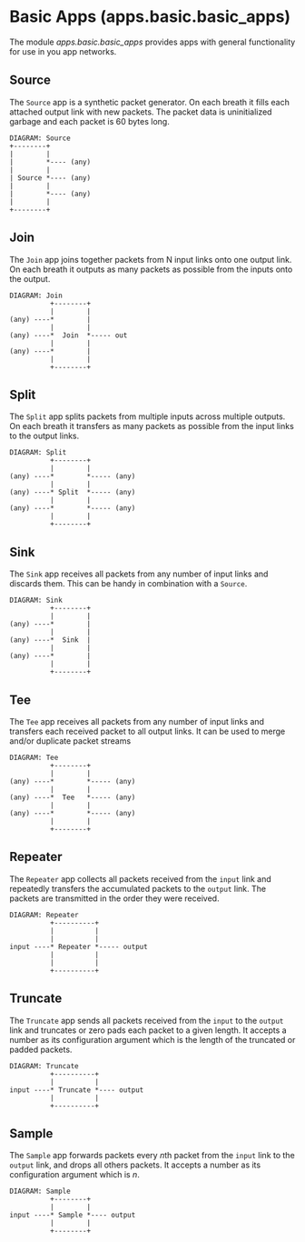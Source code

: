 # Basic Apps (apps.basic.basic_apps)

The module *apps.basic.basic_apps* provides apps with general
functionality for use in you app networks.

## Source

The `Source` app is a synthetic packet generator. On each breath it fills
each attached output link with new packets. The packet data is
uninitialized garbage and each packet is 60 bytes long.

    DIAGRAM: Source
    +--------+
    |        |
    |        *---- (any)
    |        |
    | Source *---- (any)
    |        |
    |        *---- (any)
    |        |
    +--------+

## Join

The `Join` app joins together packets from N input links onto one
output link. On each breath it outputs as many packets as possible
from the inputs onto the output.

    DIAGRAM: Join
              +--------+
              |        |
    (any) ----*        |
              |        |
    (any) ----*  Join  *----- out
              |        |
    (any) ----*        |
              |        |
              +--------+

## Split

The `Split` app splits packets from multiple inputs across multiple
outputs. On each breath it transfers as many packets as possible from
the input links to the output links.

    DIAGRAM: Split
              +--------+
              |        |
    (any) ----*        *----- (any)
              |        |
    (any) ----* Split  *----- (any)
              |        |
    (any) ----*        *----- (any)
              |        |
              +--------+

## Sink

The `Sink` app receives all packets from any number of input links and
discards them. This can be handy in combination with a `Source`.

    DIAGRAM: Sink
              +--------+
              |        |
    (any) ----*        |
              |        |
    (any) ----*  Sink  |
              |        |
    (any) ----*        |
              |        |
              +--------+

## Tee

The `Tee` app receives all packets from any number of input links and
transfers each received packet to all output links. It can be used to
merge and/or duplicate packet streams

    DIAGRAM: Tee
              +--------+
              |        |
    (any) ----*        *----- (any)
              |        |
    (any) ----*  Tee   *----- (any)
              |        |
    (any) ----*        *----- (any)
              |        |
              +--------+

## Repeater

The `Repeater` app collects all packets received from the `input` link
and repeatedly transfers the accumulated packets to the `output`
link. The packets are transmitted in the order they were received.

    DIAGRAM: Repeater
              +----------+
              |          |
              |          |
    input ----* Repeater *----- output
              |          |
              |          |
              +----------+

## Truncate

The `Truncate` app sends all packets received from the `input` to the `output`
link and truncates or zero pads each packet to a given length. It accepts a
number as its configuration argument which is the length of the truncated or
padded packets.

    DIAGRAM: Truncate
              +----------+
              |          |
    input ----* Truncate *---- output
              |          |
              +----------+

## Sample

The `Sample` app forwards packets every *n*th packet from the `input` link to
the `output` link, and drops all others packets. It accepts a number as its
configuration argument which is *n*.

    DIAGRAM: Sample
              +--------+
              |        |
    input ----* Sample *---- output
              |        |
              +--------+
